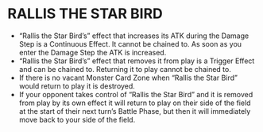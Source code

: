 # RALLIS THE STAR BIRD

*   “Rallis the Star Bird’s” effect that increases its ATK during the Damage Step is a Continuous Effect. It cannot be chained to. As soon as you enter the Damage Step the ATK is increased.
*   “Rallis the Star Bird’s” effect that removes it from play is a Trigger Effect and can be chained to. Returning it to play cannot be chained to.
*   If there is no vacant Monster Card Zone when “Rallis the Star Bird” would return to play it is destroyed.
*   If your opponent takes control of “Rallis the Star Bird” and it is removed from play by its own effect it will return to play on their side of the field at the start of their next turn’s Battle Phase, but then it will immediately move back to your side of the field.
